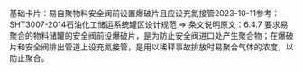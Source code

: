 

基础卡片：易自聚物料安全阀前设置爆破片且应设充氮接管2023-10-11参考：SHT3007-2014石油化工储运系统罐区设计规范 => 条文说明原文：6.4.7 要求易聚合的物料储罐的安全阀前设爆破片，是为防止安全阀进口处产生聚合物；在爆破片和安全阀排出管道上设充氮接管，是用以稀释事故排放时易聚合气体的浓度，以防止聚合。